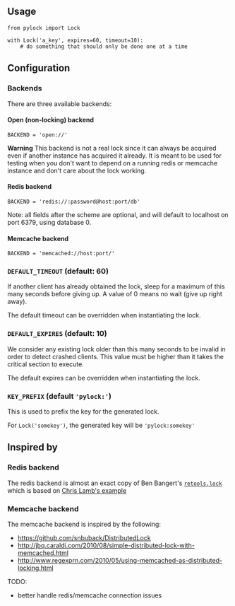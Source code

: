 ## Usage

```
from pylock import Lock

with Lock('a_key', expires=60, timeout=10):
    # do something that should only be done one at a time
```

## Configuration

### Backends

There are three available backends:


#### Open (non-locking) backend
`BACKEND = 'open://'`

**Warning** This backend is not a real lock since it can always be acquired even if another instance has acquired it
already. It is meant to be used for testing when you don't want to depend on a running redis or memcache instance and
don't care about the lock working.

#### Redis backend
`BACKEND = 'redis://:password@host:port/db'`

Note: all fields after the scheme are optional, and will default to localhost on port 6379, using database 0.

#### Memcache backend
`BACKEND = 'memcached://host:port/'`

### `DEFAULT_TIMEOUT` (default: 60)

If another client has already obtained the lock, sleep for a maximum of this many seconds before giving up. A value of
0 means no wait (give up right away).

The default timeout can be overridden when instantiating the lock.

### `DEFAULT_EXPIRES` (default: 10)

We consider any existing lock older than this many seconds to be invalid in order to
detect crashed clients. This value must be higher than it takes the critical section to execute.

The default expires can be overridden when instantiating the lock.

### `KEY_PREFIX` (default `'pylock:'`)

This is used to prefix the key for the generated lock.

For `Lock('somekey')`, the generated key will be `'pylock:somekey'`


## Inspired by

### Redis backend

The redis backend is almost an exact copy of Ben Bangert's [`retools.lock`](https://github.com/bbangert/retools/blob/master/retools/lock.py)
which is based on [Chris Lamb's example](https://chris-lamb.co.uk/posts/distributing-locking-python-and-redis)


### Memcache backend

The memcache backend is inspired by the following:
 - https://github.com/snbuback/DistributedLock
 - http://jbq.caraldi.com/2010/08/simple-distributed-lock-with-memcached.html
 - http://www.regexprn.com/2010/05/using-memcached-as-distributed-locking.html



TODO:
 - better handle redis/memcache connection issues